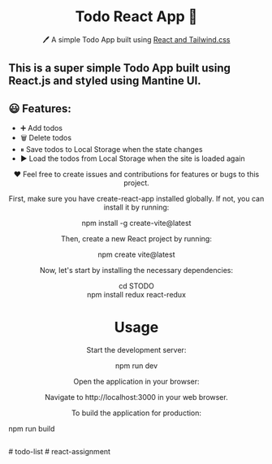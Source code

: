 <h1 align="center">Todo React App  📝</h1> 
<p align="center">
  🖊️ A simple Todo App built using <a href="https://reactjs.org/">React and Tailwind.css</a>
</p>

## This is a super simple Todo App built using React.js and styled using Mantine UI.

## 😃 Features:

- ➕ Add todos
- 🗑️ Delete todos
- ⏸ Save todos to Local Storage when the state changes
- ▶️ Load the todos from Local Storage when the site is loaded again

<p align="center">
  ❤️ Feel free to create issues and contributions for features or bugs to this project.
</p>

<p align ="center">First, make sure you have create-react-app installed globally. If not, you can install it by running:</p>

<p align="center">npm install -g create-vite@latest</p>

<p align="center">Then, create a new React project by running:</p>
<p align="center">npm create vite@latest</p>

<p align="center">Now, let's start by installing the necessary dependencies:</p>
<p align="center">cd STODO </br>
npm install redux react-redux</p>

<h1 align="center">Usage </h1>

<p align="center">Start the development server:</p>
<p align="center">npm run dev</p>

<p align="center">Open the application in your browser:</p>

<p align="center">Navigate to http://localhost:3000 in your web browser.</p>

<p align="center">To build the application for production:</p>
<p>npm run build</p>

<img src="./img/img.png" alt="">

#   t o d o - l i s t 
 
 #   r e a c t - a s s i g n m e n t 
 
 
